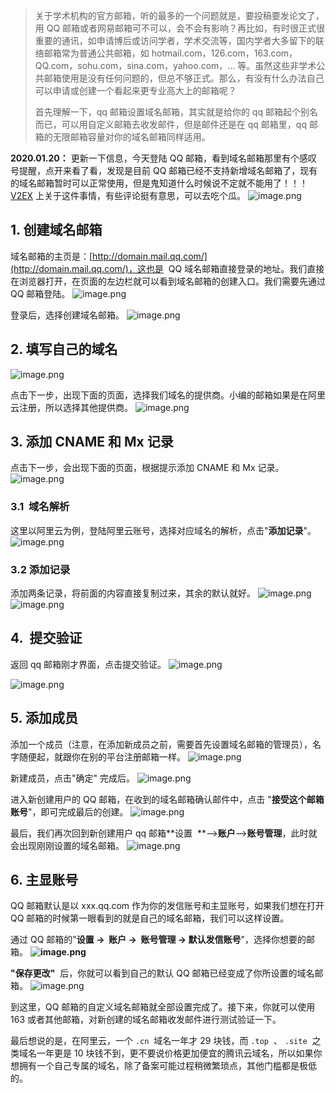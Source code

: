 > 关于学术机构的官方邮箱，听的最多的一个问题就是，要投稿要发论文了，用 QQ 邮箱或者网易邮箱可不可以，会不会有影响？再比如，有时很正式很重要的通讯，如申请博后或访问学者，学术交流等，国内学者大多留下的联络邮箱常为普通公共邮箱，如 hotmail.com，126.com，163.com，QQ.com，sohu.com，sina.com，yahoo.com，… 等。虽然这些非学术公共邮箱使用是没有任何问题的，但总不够正式。那么，有没有什么办法自己可以申请或创建一个看起来更专业高大上的邮箱呢？
>
> 首先理解一下，qq 邮箱设置域名邮箱，其实就是给你的 qq 邮箱起个别名而已，可以用自定义邮箱去收发邮件，但是邮件还是在 qq 邮箱里，qq 邮箱的无限邮箱容量对你的域名邮箱同样适用。

**2020.01.20：**
更新一下信息，今天登陆 QQ 邮箱，看到域名邮箱那里有个感叹号提醒，点开来看了看，发现是目前 QQ 邮箱已经不支持新增域名邮箱了，现有的域名邮箱暂时可以正常使用，但是鬼知道什么时候说不定就不能用了！！！ [V2EX](https://www.v2ex.com/t/639288) 上关于这件事情，有些评论挺有意思，可以去吃个瓜。
![image.png](https://shub-1251708715.cos.ap-guangzhou.myqcloud.com/elog-docs-images/FhU35B7YKc4qHQueZK5StGJP-lwg.png)

## 1. 创建域名邮箱

域名邮箱的主页是：[http://domain.mail.qq.com/](http://domain.mail.qq.com/)，这也是  QQ 域名邮箱直接登录的地址。我们直接在浏览器打开，在页面的左边栏就可以看到域名邮箱的创建入口。我们需要先通过 QQ 邮箱登陆。
![image.png](https://shub-1251708715.cos.ap-guangzhou.myqcloud.com/elog-docs-images/Fp9-NJfVmtRkDz9BfmO3fZ174vs-.png)

登录后，选择创建域名邮箱。
![image.png](https://shub-1251708715.cos.ap-guangzhou.myqcloud.com/elog-docs-images/FiUSwqm-LtQbtWKrU6gagBfIitvO.png)

## 2. 填写自己的域名

![image.png](https://shub-1251708715.cos.ap-guangzhou.myqcloud.com/elog-docs-images/FkNmKzg-YX60pXCAnujM5Jj-xR_f.png)

点击下一步，出现下面的页面，选择我们域名的提供商。小编的邮箱如果是在阿里云注册，所以选择其他提供商。
![image.png](https://shub-1251708715.cos.ap-guangzhou.myqcloud.com/elog-docs-images/FjXgEQ3GrtVIgOZ1Fog5zVlg5Gpt.png)

## 3. 添加 CNAME 和 Mx 记录

点击下一步，会出现下面的页面，根据提示添加 CNAME 和 Mx 记录。
![image.png](https://shub-1251708715.cos.ap-guangzhou.myqcloud.com/elog-docs-images/FhUfS-UpD_CL3LvZENvK1FimCcXB.png)

### 3.1  域名解析

这里以阿里云为例，登陆阿里云账号，选择对应域名的解析，点击"**添加记录**"。
![image.png](https://shub-1251708715.cos.ap-guangzhou.myqcloud.com/elog-docs-images/FteM2j-Q1qiwLOtyZ7wLOLqUuv7s.png)

### 3.2 添加记录

添加两条记录，将前面的内容直接复制过来，其余的默认就好。
![image.png](https://shub-1251708715.cos.ap-guangzhou.myqcloud.com/elog-docs-images/FpKitZ0d66F6rlk6ci1JSLPE9zqt.png)
![image.png](https://shub-1251708715.cos.ap-guangzhou.myqcloud.com/elog-docs-images/Fo9j5P8u3ZuImpG5msg-7N_AyHWJ.png)

## 4.  提交验证

返回 qq 邮箱刚才界面，点击提交验证。
![image.png](https://shub-1251708715.cos.ap-guangzhou.myqcloud.com/elog-docs-images/FngioyeeV1BuUzgwMwLW7GZJeNrO.png)

![image.png](https://shub-1251708715.cos.ap-guangzhou.myqcloud.com/elog-docs-images/Fk0doy0Bu616LDaGx7I5wEumf0Zy.png)

## 5. 添加成员

添加一个成员（注意，在添加新成员之前，需要首先设置域名邮箱的管理员），名字随便起，就跟你在别的平台注册邮箱一样。
![image.png](https://shub-1251708715.cos.ap-guangzhou.myqcloud.com/elog-docs-images/FlYFQSYQ9BbZ2GDJKcC7YhRXdjkI.png)

新建成员，点击"确定" 完成后。
![image.png](https://shub-1251708715.cos.ap-guangzhou.myqcloud.com/elog-docs-images/Fn0ioHNHdogTh8uJfWLeszdpdSEB.png)

进入新创建用户的 QQ 邮箱，在收到的域名邮箱确认邮件中，点击 "**接受这个邮箱账号**"，即可完成最后的创建。
![image.png](https://shub-1251708715.cos.ap-guangzhou.myqcloud.com/elog-docs-images/Fu4UONWvHFt4ipp9kayo2BgH8Uj4.png)

最后，我们再次回到新创建用户 qq 邮箱**设置  **–>**账户**–>**账号管理**，此时就会出现刚刚设置的域名邮箱。
![image.png](https://shub-1251708715.cos.ap-guangzhou.myqcloud.com/elog-docs-images/FomX7g66qMuir7-xZVhzQ-lfn1LB.png)

## 6. 主显账号

QQ 邮箱默认是以 xxx.qq.com 作为你的发信账号和主显账号，如果我们想在打开 QQ 邮箱的时候第一眼看到的就是自己的域名邮箱，我们可以这样设置。

通过 QQ 邮箱的"**设置 →  账户 →  账号管理 → 默认发信账号**"，选择你想要的邮箱。
**![image.png](https://shub-1251708715.cos.ap-guangzhou.myqcloud.com/elog-docs-images/FkOMW6bYzrpd6fccWhlIh5Zsrh1Y.png)**

**"保存更改"**  后，你就可以看到自己的默认 QQ 邮箱已经变成了你所设置的域名邮箱。
![image.png](https://shub-1251708715.cos.ap-guangzhou.myqcloud.com/elog-docs-images/FmzluQZQYrk77BQOEqdMiZlOPizk.png)

到这里，QQ 邮箱的自定义域名邮箱就全部设置完成了。接下来，你就可以使用 163 或者其他邮箱，对新创建的域名邮箱收发邮件进行测试验证一下。

最后想说的是，在阿里云，一个 `.cn`  域名一年才 29 块钱，而 `.top`  、 `.site`  之类域名一年更是 10 块钱不到，更不要说价格更加便宜的腾讯云域名，所以如果你想拥有一个自己专属的域名，除了备案可能过程稍微繁琐点，其他门槛都是极低的。
